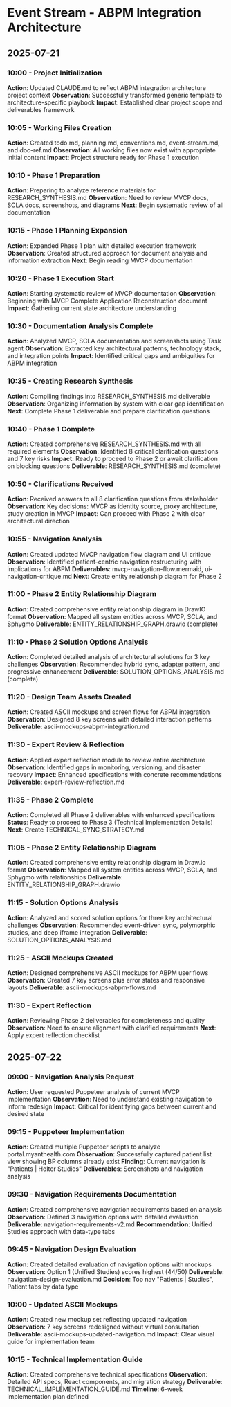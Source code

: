 # Event Stream - ABPM Integration Architecture

## 2025-07-21

### 10:00 - Project Initialization
**Action**: Updated CLAUDE.md to reflect ABPM integration architecture project context
**Observation**: Successfully transformed generic template to architecture-specific playbook
**Impact**: Established clear project scope and deliverables framework

### 10:05 - Working Files Creation
**Action**: Created todo.md, planning.md, conventions.md, event-stream.md, and doc-ref.md
**Observation**: All working files now exist with appropriate initial content
**Impact**: Project structure ready for Phase 1 execution

### 10:10 - Phase 1 Preparation
**Action**: Preparing to analyze reference materials for RESEARCH_SYNTHESIS.md
**Observation**: Need to review MVCP docs, SCLA docs, screenshots, and diagrams
**Next**: Begin systematic review of all documentation

### 10:15 - Phase 1 Planning Expansion
**Action**: Expanded Phase 1 plan with detailed execution framework
**Observation**: Created structured approach for document analysis and information extraction
**Next**: Begin reading MVCP documentation

### 10:20 - Phase 1 Execution Start
**Action**: Starting systematic review of MVCP documentation
**Observation**: Beginning with MVCP Complete Application Reconstruction document
**Impact**: Gathering current state architecture understanding

### 10:30 - Documentation Analysis Complete
**Action**: Analyzed MVCP, SCLA documentation and screenshots using Task agent
**Observation**: Extracted key architectural patterns, technology stack, and integration points
**Impact**: Identified critical gaps and ambiguities for ABPM integration

### 10:35 - Creating Research Synthesis
**Action**: Compiling findings into RESEARCH_SYNTHESIS.md deliverable
**Observation**: Organizing information by system with clear gap identification
**Next**: Complete Phase 1 deliverable and prepare clarification questions

### 10:40 - Phase 1 Complete
**Action**: Created comprehensive RESEARCH_SYNTHESIS.md with all required elements
**Observation**: Identified 8 critical clarification questions and 7 key risks
**Impact**: Ready to proceed to Phase 2 or await clarification on blocking questions
**Deliverable**: RESEARCH_SYNTHESIS.md (complete)

### 10:50 - Clarifications Received
**Action**: Received answers to all 8 clarification questions from stakeholder
**Observation**: Key decisions: MVCP as identity source, proxy architecture, study creation in MVCP
**Impact**: Can proceed with Phase 2 with clear architectural direction

### 10:55 - Navigation Analysis
**Action**: Created updated MVCP navigation flow diagram and UI critique
**Observation**: Identified patient-centric navigation restructuring with implications for ABPM
**Deliverables**: mvcp-navigation-flow.mermaid, ui-navigation-critique.md
**Next**: Create entity relationship diagram for Phase 2

### 11:00 - Phase 2 Entity Relationship Diagram
**Action**: Created comprehensive entity relationship diagram in DrawIO format
**Observation**: Mapped all system entities across MVCP, SCLA, and Sphygmo
**Deliverable**: ENTITY_RELATIONSHIP_GRAPH.drawio (complete)

### 11:10 - Phase 2 Solution Options Analysis
**Action**: Completed detailed analysis of architectural solutions for 3 key challenges
**Observation**: Recommended hybrid sync, adapter pattern, and progressive enhancement
**Deliverable**: SOLUTION_OPTIONS_ANALYSIS.md (complete)

### 11:20 - Design Team Assets Created
**Action**: Created ASCII mockups and screen flows for ABPM integration
**Observation**: Designed 8 key screens with detailed interaction patterns
**Deliverable**: ascii-mockups-abpm-integration.md

### 11:30 - Expert Review & Reflection
**Action**: Applied expert reflection module to review entire architecture
**Observation**: Identified gaps in monitoring, versioning, and disaster recovery
**Impact**: Enhanced specifications with concrete recommendations
**Deliverable**: expert-review-reflection.md

### 11:35 - Phase 2 Complete
**Action**: Completed all Phase 2 deliverables with enhanced specifications
**Status**: Ready to proceed to Phase 3 (Technical Implementation Details)
**Next**: Create TECHNICAL_SYNC_STRATEGY.md

### 11:05 - Phase 2 Entity Relationship Diagram
**Action**: Created comprehensive entity relationship diagram in Draw.io format
**Observation**: Mapped all system entities across MVCP, SCLA, and Sphygmo with relationships
**Deliverable**: ENTITY_RELATIONSHIP_GRAPH.drawio

### 11:15 - Solution Options Analysis
**Action**: Analyzed and scored solution options for three key architectural challenges
**Observation**: Recommended event-driven sync, polymorphic studies, and deep iframe integration
**Deliverable**: SOLUTION_OPTIONS_ANALYSIS.md

### 11:25 - ASCII Mockups Created
**Action**: Designed comprehensive ASCII mockups for ABPM user flows
**Observation**: Created 7 key screens plus error states and responsive layouts
**Deliverable**: ascii-mockups-abpm-flows.md

### 11:30 - Expert Reflection
**Action**: Reviewing Phase 2 deliverables for completeness and quality
**Observation**: Need to ensure alignment with clarified requirements
**Next**: Apply expert reflection checklist

## 2025-07-22

### 09:00 - Navigation Analysis Request
**Action**: User requested Puppeteer analysis of current MVCP implementation
**Observation**: Need to understand existing navigation to inform redesign
**Impact**: Critical for identifying gaps between current and desired state

### 09:15 - Puppeteer Implementation
**Action**: Created multiple Puppeteer scripts to analyze portal.myanthealth.com
**Observation**: Successfully captured patient list view showing BP columns already exist
**Finding**: Current navigation is "Patients | Holter Studies"
**Deliverables**: Screenshots and navigation analysis

### 09:30 - Navigation Requirements Documentation
**Action**: Created comprehensive navigation requirements based on analysis
**Observation**: Defined 3 navigation options with detailed evaluation
**Deliverable**: navigation-requirements-v2.md
**Recommendation**: Unified Studies approach with data-type tabs

### 09:45 - Navigation Design Evaluation
**Action**: Created detailed evaluation of navigation options with mockups
**Observation**: Option 1 (Unified Studies) scores highest (44/50)
**Deliverable**: navigation-design-evaluation.md
**Decision**: Top nav "Patients | Studies", Patient tabs by data type

### 10:00 - Updated ASCII Mockups
**Action**: Created new mockup set reflecting updated navigation
**Observation**: 7 key screens redesigned without virtual consultation
**Deliverable**: ascii-mockups-updated-navigation.md
**Impact**: Clear visual guide for implementation team

### 10:15 - Technical Implementation Guide
**Action**: Created comprehensive technical specifications
**Observation**: Detailed API specs, React components, and migration strategy
**Deliverable**: TECHNICAL_IMPLEMENTATION_GUIDE.md
**Timeline**: 6-week implementation plan defined